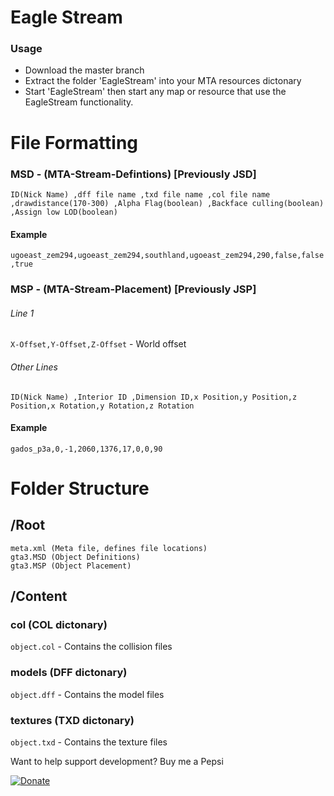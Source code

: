 # Eagle Stream

### Usage

- Download the master branch
- Extract the folder 'EagleStream' into your MTA resources dictonary
- Start 'EagleStream' then start any map or resource that use the EagleStream functionality.

# File Formatting

### MSD - (MTA-Stream-Defintions) [Previously JSD]
`ID(Nick Name) ,dff file name ,txd file name ,col file name ,drawdistance(170-300) ,Alpha Flag(boolean) ,Backface culling(boolean) ,Assign low LOD(boolean) `

#### Example
`ugoeast_zem294,ugoeast_zem294,southland,ugoeast_zem294,290,false,false,true`

### MSP - (MTA-Stream-Placement) [Previously JSP]
###### Line 1
`X-Offset,Y-Offset,Z-Offset` - World offset
###### Other Lines
`ID(Nick Name) ,Interior ID ,Dimension ID,x Position,y Position,z Position,x Rotation,y Rotation,z Rotation`

#### Example
`gados_p3a,0,-1,2060,1376,17,0,0,90`

# Folder Structure
## /Root

```
meta.xml (Meta file, defines file locations)
gta3.MSD (Object Definitions)
gta3.MSP (Object Placement)
```
## /Content

### col (COL dictonary)
`object.col` - Contains the collision files
### models (DFF dictonary)
`object.dff` - Contains the model files
### textures (TXD dictonary)
`object.txd` - Contains the texture files

Want to help support development? Buy me a Pepsi

[![Donate](https://img.shields.io/badge/Donate-PayPal-green.svg)](https://www.paypal.me/BlueJayL)
